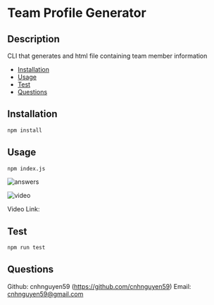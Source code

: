 # Team Profile Generator
  
  ## Description
  
  CLI that generates and html file containing team member information

  - [Installation](#install)
  - [Usage](#usage)
  - [Test](#test)
  - [Questions](#questions)
  
  <a name="install"></a>
  ## Installation
  
  ```bash 
  npm install
  ```
  
  <a name="usage"></a>
  ## Usage
  
  ```bash 
  npm index.js
  ```
  ![answers](../Assets/)

  ![video](../Assets/)
  
  Video Link: 
  
  <a name="test"></a>
  ## Test
  
  ```bash 
  npm run test
  ```
  <a name="questions"></a>
  ## Questions
  
  Github: cnhnguyen59 (https://github.com/cnhnguyen59)
  Email: cnhnguyen59@gmail.com

  